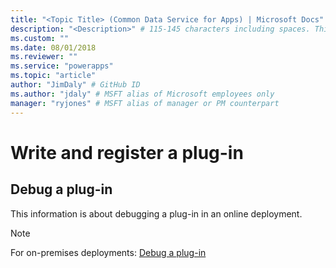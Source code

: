 ```yaml
---
title: "<Topic Title> (Common Data Service for Apps) | Microsoft Docs" # Intent and product brand in a unique string of 43-59 chars including spaces
description: "<Description>" # 115-145 characters including spaces. This abstract displays in the search result.
ms.custom: ""
ms.date: 08/01/2018
ms.reviewer: ""
ms.service: "powerapps"
ms.topic: "article"
author: "JimDaly" # GitHub ID
ms.author: "jdaly" # MSFT alias of Microsoft employees only
manager: "ryjones" # MSFT alias of manager or PM counterpart
---
```

# Write and register a plug-in

<!-- This should be the how-to topic supporting the tutorial 
https://docs.microsoft.com/en-us/dynamics365/customer-engagement/developer/walkthrough-register-plugin-using-plugin-registration-tool -->

## Debug a plug-in

This information is about debugging a plug-in in an online deployment.

<!-- TODO: This is an example that should be removed before publishing -->
> [!NOTE]
> For on-premises deployments: [Debug a plug-in](on-premises-options.md#debug-a-plug-in)